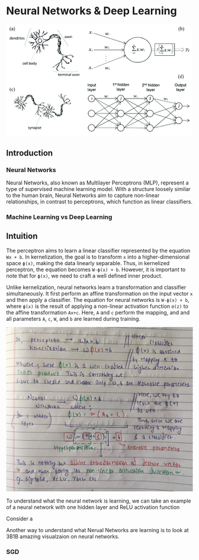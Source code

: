 # Neural Networks & Deep Learning

<img src="../assets/img/neural networks.png" alt="neural networks">

## Introduction

### Neural Networks

Neural Networks, also known as Multilayer Perceptrons (MLP), represent a type of supervised machine learning model. With a structure loosely similar to the human brain, Neural Networks aim to capture non-linear relationships, in contrast to perceptrons, which function as linear classifiers.

### Machine Learning vs Deep Learning

## Intuition

The perceptron aims to learn a linear classifier represented by the equation `Wx + b`. In kernelization, the goal is to transform `x` into a higher-dimensional space `ϕ(x)`, making the data linearly separable. Thus, in kernelized perceptron, the equation becomes `W⋅ϕ(x) + b`. However, it is important to note that for `ϕ(x)`, we need to craft a well defined inner product. 

Unlike kernelization, neural networks learn a transformation and classifier simultaneously. It first perform an affine transformation on the input vector `x` and then apply a classifier. The equation for neural networks is `W⋅ϕ(x) + b`, where `ϕ(x)` is the result of applying a non-linear activation function `σ(z)` to the affine transformation `Ax+c`. Here, `A` and `c` perform the mapping, and and all parameters `A`, `c`, `W`, and `b` are learned during training.

<img src="../assets/img/neural-network-intuition-1.jpeg" alt="neural-network-intuition-1">

To understand what the neural network is learning, we can take an example of a neural network with one hidden layer and ReLU activation function

Consider a 


Another way to understand what Nerual Networks are learning is to look at 3B1B amazing visualzaion on neural networks. 

### SGD